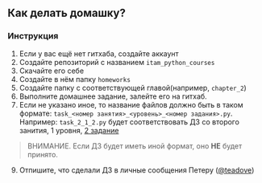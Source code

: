 ## Как делать домашку?
### Инструкция
1. Если у вас ещё нет гитхаба, создайте аккаунт
2. Создайте репозиторий с названием `itam_python_courses`
3. Скачайте его себе
4. Создайте в нём папку `homeworks`
5. Создайте папку с соответствующей главой(например, `chapter_2`)
6. Выполните домашнее задание, залейте его на гитхаб.
7. Если не указано иное, то название файлов должно быть в таком формате: `task_<номер занятия>_<уровень>_<номер задания>.py`. Например: `task_2_1_2.py` будет соответствовать ДЗ со второго занития, 1 уровня, [2 задание](https://github.com/itatmisis/python-course/blob/master/chapter-2/homework.md#%D0%B7%D0%B0%D0%B4%D0%B0%D0%BD%D0%B8%D0%B5-212)
> ВНИМАНИЕ. Если ДЗ будет иметь иной формат, оно **НЕ** будет принято.
9. Отпишите, что сделали ДЗ в личные сообщения Петеру ([@teadove](https://t.me/teadove))

